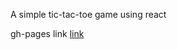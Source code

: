 A simple tic-tac-toe game using react 

gh-pages link [link](https://pankajb23.github.io/React101/)
